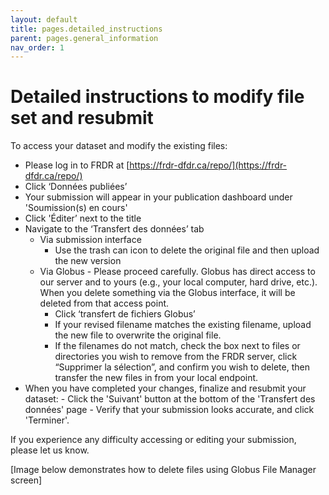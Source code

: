 ```yaml
---
layout: default
title: pages.detailed_instructions
parent: pages.general_information
nav_order: 1
---
```


# Detailed instructions to modify file set and resubmit

To access your dataset and modify the existing files:

- Please log in to FRDR at [https://frdr-dfdr.ca/repo/](https://frdr-dfdr.ca/repo/)
- Click ‘Données publiées’
- Your submission will appear in your publication dashboard under 'Soumission(s) en cours'
- Click 'Éditer’ next to the title
- Navigate to the ‘Transfert des données’ tab
  - Via submission interface
    - Use the trash can icon to delete the original file and then upload the new version
  - Via Globus - Please proceed carefully. Globus has direct access to our server and to yours (e.g., your local computer, hard drive, etc.). When you delete something via the Globus interface, it will be deleted from that access point.
    - Click ‘transfert de fichiers Globus’
    - If your revised filename matches the existing filename, upload the new file to overwrite the original file.
    - If the filenames do not match, check the box next to files or directories you wish to remove from the FRDR server, click “Supprimer la sélection”, and confirm you wish to delete, then transfer the new files in from your local endpoint.
- When you have completed your changes, finalize and resubmit your dataset: - Click the 'Suivant' button at the bottom of the 'Transfert des données' page - Verify that your submission looks accurate, and click 'Terminer'.

If you experience any difficulty accessing or editing your submission, please let us know.

\[Image below demonstrates how to delete files using Globus File Manager screen\]
